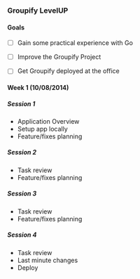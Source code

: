 ### Groupify LevelUP

#### Goals

- [ ] Gain some practical experience with Go
- [ ] Improve the Groupify Project
- [ ] Get Groupify deployed at the office


#### Week 1 (10/08/2014)

##### Session 1

* Application Overview
* Setup app locally
* Feature/fixes planning

##### Session 2

* Task review
* Feature/fixes planning

##### Session 3

* Task review
* Feature/fixes planning

##### Session 4

* Task review
* Last minute changes
* Deploy
